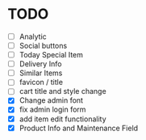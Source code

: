 # TODO
- [ ] Analytic
- [ ] Social buttons
- [ ] Today Special Item
- [ ] Delivery Info
- [ ] Similar Items
- [ ] favicon / title
- [ ] cart title and style change
- [x] Change admin font
- [x] fix admin login form
- [x] add item edit functionality
- [x] Product Info and Maintenance Field
